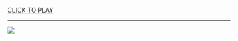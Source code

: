 
<a href="https://premium76.site?title=pog_unblocked_games&ref=13M">CLICK TO PLAY</a></h3>
<hr>

<a href="https://premium76.site?title=pog_unblocked_games&ref=13M"><img src="https://clearcache.store/games.png"></a>


